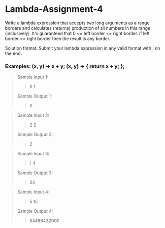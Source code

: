 # Lambda-Assignment-4


Write a lambda expression that accepts two long arguments as a range borders and calculates (returns) production of all numbers in this range (inclusively). It's guaranteed that 0 <= left border <= right border. if left border == right border then the result is any border.

Solution format. Submit your lambda expression in any valid format with ; on the end.

### Examples: (x, y) -> x + y; (x, y) -> { return x + y; };

> Sample Input 1:
>> 0 1
> 
> Sample Output 1:
>> 0

>Sample Input 2:
>> 2 2
> 
> Sample Output 2:
>> 2

> Sample Input 3:
>> 1 4
>
> Sample Output 3:
>> 24

> Sample Input 4:
>> 5 15
> 
> Sample Output 4:
>> 54486432000
